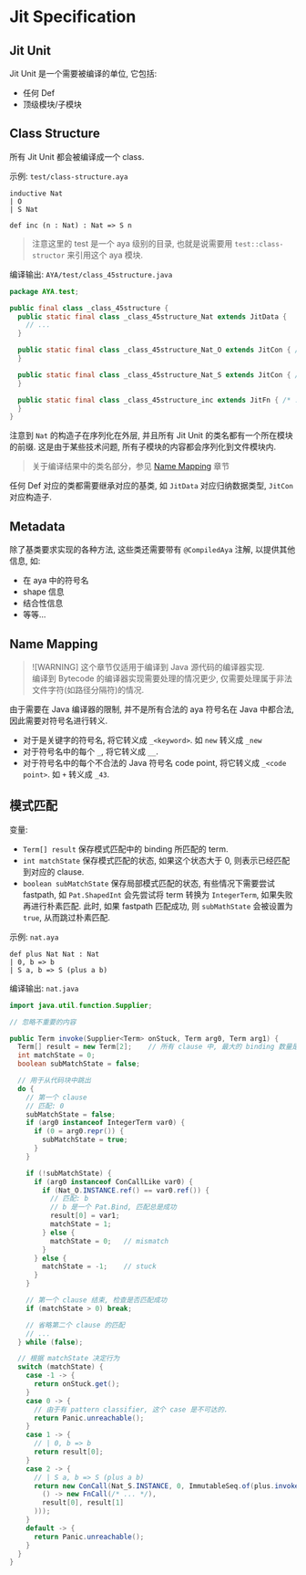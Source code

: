 # Jit Specification

## Jit Unit

Jit Unit 是一个需要被编译的单位, 它包括:

* 任何 Def
* 顶级模块/子模块

## Class Structure

所有 Jit Unit 都会被编译成一个 class.

示例: `test/class-structure.aya`

```aya
inductive Nat
| O
| S Nat

def inc (n : Nat) : Nat => S n 
```

> 注意这里的 test 是一个 aya 级别的目录, 也就是说需要用 `test::class-structor` 来引用这个 aya 模块.

编译输出: `AYA/test/class_45structure.java`

```java
package AYA.test;

public final class _class_45structure {
  public static final class _class_45structure_Nat extends JitData {
    // ...
  }

  public static final class _class_45structure_Nat_O extends JitCon { /* ... */
  }

  public static final class _class_45structure_Nat_S extends JitCon { /* ... */
  }

  public static final class _class_45structure_inc extends JitFn { /* ... */
  }
}
```

注意到 `Nat` 的构造子在序列化在外层, 并且所有 Jit Unit 的类名都有一个所在模块的前缀.
这是由于某些技术问题, 所有子模块的内容都会序列化到文件模块内.

> 关于编译结果中的类名部分，参见 [Name Mapping](#name-mapping) 章节

任何 Def 对应的类都需要继承对应的基类, 如 `JitData` 对应归纳数据类型, `JitCon` 对应构造子.

## Metadata

除了基类要求实现的各种方法, 这些类还需要带有 `@CompiledAya` 注解, 以提供其他信息, 如:

* 在 aya 中的符号名
* shape 信息
* 结合性信息
* 等等...

## Name Mapping

> ![WARNING]
> 这个章节仅适用于编译到 Java 源代码的编译器实现.  
> 编译到 Bytecode 的编译器实现需要处理的情况更少, 仅需要处理属于非法文件字符(如路径分隔符)的情况.

由于需要在 Java 编译器的限制, 并不是所有合法的 aya 符号名在 Java 中都合法, 因此需要对符号名进行转义.

* 对于是关键字的符号名, 将它转义成 `_<keyword>`. 如 `new` 转义成 `_new`
* 对于符号名中的每个 `_`, 将它转义成 `__`.
* 对于符号名中的每个不合法的 Java 符号名 code point, 将它转义成 `_<code point>`. 如 `+` 转义成 `_43`.

## 模式匹配

变量:

* `Term[] result` 保存模式匹配中的 binding 所匹配的 term.
* `int matchState` 保存模式匹配的状态, 如果这个状态大于 0, 则表示已经匹配到对应的 clause.
* `boolean subMatchState` 保存局部模式匹配的状态, 有些情况下需要尝试 fastpath, 如 `Pat.ShapedInt` 会先尝试将 term 转换为
  `IntegerTerm`,
  如果失败再进行朴素匹配. 此时, 如果 fastpath 匹配成功, 则 `subMathState` 会被设置为 `true`, 从而跳过朴素匹配.

示例: `nat.aya`

```aya
def plus Nat Nat : Nat
| 0, b => b
| S a, b => S (plus a b)
```

编译输出: `nat.java`

```java
import java.util.function.Supplier;

// 忽略不重要的内容

public Term invoke(Supplier<Term> onStuck, Term arg0, Term arg1) {
  Term[] result = new Term[2];    // 所有 clause 中, 最大的 binding 数量是 2
  int matchState = 0;
  boolean subMatchState = false;

  // 用于从代码块中跳出
  do {
    // 第一个 clause
    // 匹配: 0
    subMatchState = false;
    if (arg0 instanceof IntegerTerm var0) {
      if (0 = arg0.repr()) {
        subMatchState = true;
      }
    }

    if (!subMatchState) {
      if (arg0 instanceof ConCallLike var0) {
        if (Nat_O.INSTANCE.ref() == var0.ref()) {
          // 匹配: b
          // b 是一个 Pat.Bind, 匹配总是成功
          result[0] = var1;
          matchState = 1;
        } else {
          matchState = 0;   // mismatch
        }
      } else {
        matchState = -1;    // stuck
      }
    }

    // 第一个 clause 结束, 检查是否匹配成功
    if (matchState > 0) break;

    // 省略第二个 clause 的匹配
    // ...
  } while (false);

  // 根据 matchState 决定行为
  switch (matchState) {
    case -1 -> {
      return onStuck.get();
    }
    case 0 -> {
      // 由于有 pattern classifier, 这个 case 是不可达的.
      return Panic.unreachable();
    }
    case 1 -> {
      // | 0, b => b
      return result[0];
    }
    case 2 -> {
      // | S a, b => S (plus a b)
      return new ConCall(Nat_S.INSTANCE, 0, ImmutableSeq.of(plus.invoke(
        () -> new FnCall(/* ... */),
        result[0], result[1]
      )));
    }
    default -> {
      return Panic.unreachable();
    }
  }
}
```
